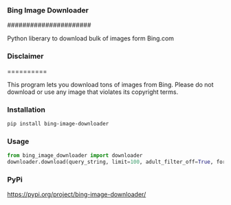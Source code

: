 ### Bing Image Downloader <br />
######################

Python liberary to download bulk of images form Bing.com<br />


### Disclaimer<br />
==========

This program lets you download tons of images from Bing.
Please do not download or use any image that violates its copyright terms.

### Installation <br />
```sh
pip install bing-image-downloader
```


### Usage <br />
```python
from bing_image_downloader import downloader
downloader.download(query_string, limit=100, adult_filter_off=True, force_replace=False)
```


### PyPi <br />
https://pypi.org/project/bing-image-downloader/
  



